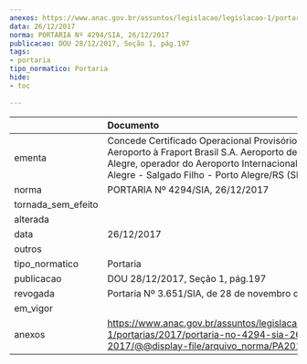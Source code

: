 ```yaml
---
anexos: https://www.anac.gov.br/assuntos/legislacao/legislacao-1/portarias/2017/portaria-no-4294-sia-26-12-2017/@@display-file/arquivo_norma/PA2017-4294.pdf
data: 26/12/2017
norma: PORTARIA Nº 4294/SIA, 26/12/2017
publicacao: DOU 28/12/2017, Seção 1, pág.197
tags:
- portaria
tipo_normatico: Portaria
hide: 
- toc 
 
---
```


|                    | Documento                                                                                                                                                                                              |
|:-------------------|:-------------------------------------------------------------------------------------------------------------------------------------------------------------------------------------------------------|
| ementa             | Concede Certificado Operacional Provisório de Aeroporto à Fraport Brasil S.A. Aeroporto de Porto Alegre, operador do Aeroporto Internacional de Porto Alegre - Salgado Filho - Porto Alegre/RS (SBPA). |
| norma              | PORTARIA Nº 4294/SIA, 26/12/2017                                                                                                                                                                       |
| tornada_sem_efeito |                                                                                                                                                                                                        |
| alterada           |                                                                                                                                                                                                        |
| data               | 26/12/2017                                                                                                                                                                                             |
| outros             |                                                                                                                                                                                                        |
| tipo_normatico     | Portaria                                                                                                                                                                                               |
| publicacao         | DOU 28/12/2017, Seção 1, pág.197                                                                                                                                                                       |
| revogada           | Portaria Nº 3.651/SIA, de 28 de novembro de 2018                                                                                                                                                       |
| em_vigor           |                                                                                                                                                                                                        |
| anexos             | https://www.anac.gov.br/assuntos/legislacao/legislacao-1/portarias/2017/portaria-no-4294-sia-26-12-2017/@@display-file/arquivo_norma/PA2017-4294.pdf                                                   |